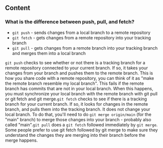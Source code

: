 ## Content

### What is the difference between push, pull, and fetch?

- `git push` - sends changes from a local branch to a remote repository
- `git fetch` - gets changes from a remote repository into your tracking branch
- `git pull` - gets changes from a remote branch into your tracking branch and merges them into a local branch

`git push` checks to see whether or not there is a tracking branch for a remote repository connected to your current branch. If so, it takes your changes from your branch and pushes them to the remote branch. This is how you share code with a remote repository, you can think of it as "make the remote branch resemble my local branch". This fails if the remote branch has commits that are not in your local branch. When this happens, you must synchronize your local branch with the remote branch with git pull or git fetch and git merge.`git fetch` checks to see if there is a tracking branch for your current branch. If so, it looks for changes in the remote branch, and pulls them into the tracking branch. It does not change your local branch. To do that, you'll need to do `git merge origin/main` (for the "main" branch) to merge those changes into your branch - probably also called "main".`git pull` does a `git fetch` followed immediately by `git merge`. Some people prefer to use git fetch followed by git merge to make sure they understand the changes they are merging into their branch before the merge happens.
